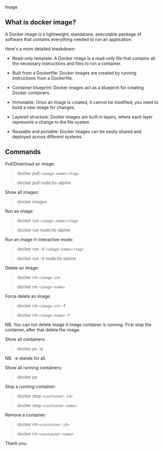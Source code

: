 Image

## What is docker image?

A Docker image is a lightweight, standalone, executable package of software that contains everything needed to run an application.

Here's a more detailed breakdown:

- Read-only template: A Docker image is a read-only file that contains all the necessary instructions and files to run a container.

- Built from a Dockerfile: Docker images are created by running instructions from a Dockerfile.

- Container blueprint: Docker images act as a blueprint for creating Docker containers.

- Immutable: Once an image is created, it cannot be modified; you need to build a new image for changes.

- Layered structure: Docker images are built in layers, where each layer represents a change to the file system.

- Reusable and portable: Docker images can be easily shared and deployed across different systems.

## Commands

Pull/Download an image:

> docker pull `<image-name>`:`<tag>`

> docker pull node:lts-alpine

Show all images:

> docker images

Run an image:

> docker run `<image-name>`:`<tag>`

> docker run node:lts-alpine

Run an image in interactive mode:

> docker run -it `<image-name>`:`<tag>`

> docker run -it node:lts-alpine

Delete an image:

> docker rm `<image-id>`

> docker rm `<image-name>`

Force delete an image:

> docker rm `<image-id>` -f

> docker rm `<image-name>` -f

NB. You can not delete image it image container is running. First stop the container, after that delete the image.

Show all containers:

> docker ps -a

NB. -a stands for all.

Show all running containers:

> docker ps

Stop a running container:

> docker stop `<container-id>`

> docker stop `<container-name>`

Remove a container:

> docker rm `<container-id>`

> docker rm `<container-name>`

Thank you.
